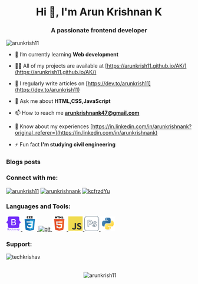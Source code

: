 <h1 align="center">Hi 👋, I'm Arun Krishnan K</h1>
<h3 align="center">A passionate frontend developer</h3>

<p align="left"> <img src="https://komarev.com/ghpvc/?username=arunkrish11&label=Profile%20views&color=0e75b6&style=flat" alt="arunkrish11" /> </p>

- 🌱 I’m currently learning **Web development**

- 👨‍💻 All of my projects are available at [https://arunkrish11.github.io/AK/](https://arunkrish11.github.io/AK/)

- 📝 I regularly write articles on [https://dev.to/arunkrish11](https://dev.to/arunkrish11)

- 💬 Ask me about **HTML,CSS,JavaScript**

- 📫 How to reach me **arunkrishnank47@gmail.com**

- 📄 Know about my experiences [https://in.linkedin.com/in/arunkrishnank?original_referer=](https://in.linkedin.com/in/arunkrishnank)

- ⚡ Fun fact **I'm studying civil engineering**

### Blogs posts
<!-- BLOG-POST-LIST:START -->
<!-- BLOG-POST-LIST:END -->

<h3 align="left">Connect with me:</h3>
<p align="left">
<a href="https://dev.to/arunkrish11" target="blank"><img align="center" src="https://raw.githubusercontent.com/rahuldkjain/github-profile-readme-generator/master/src/images/icons/Social/devto.svg" alt="arunkrish11" height="30" width="40" /></a>
<a href="https://linkedin.com/in/arunkrishnank" target="blank"><img align="center" src="https://raw.githubusercontent.com/rahuldkjain/github-profile-readme-generator/master/src/images/icons/Social/linked-in-alt.svg" alt="arunkrishnank" height="30" width="40" /></a>
<a href="https://discord.gg/kcfrzdYu" target="blank"><img align="center" src="https://raw.githubusercontent.com/rahuldkjain/github-profile-readme-generator/master/src/images/icons/Social/discord.svg" alt="kcfrzdYu" height="30" width="40" /></a>
</p>

<h3 align="left">Languages and Tools:</h3>
<p align="left"> <a href="https://getbootstrap.com" target="_blank" rel="noreferrer"> <img src="https://raw.githubusercontent.com/devicons/devicon/master/icons/bootstrap/bootstrap-plain-wordmark.svg" alt="bootstrap" width="40" height="40"/> </a> <a href="https://www.w3schools.com/css/" target="_blank" rel="noreferrer"> <img src="https://raw.githubusercontent.com/devicons/devicon/master/icons/css3/css3-original-wordmark.svg" alt="css3" width="40" height="40"/> </a> <a href="https://git-scm.com/" target="_blank" rel="noreferrer"> <img src="https://www.vectorlogo.zone/logos/git-scm/git-scm-icon.svg" alt="git" width="40" height="40"/> </a> <a href="https://www.w3.org/html/" target="_blank" rel="noreferrer"> <img src="https://raw.githubusercontent.com/devicons/devicon/master/icons/html5/html5-original-wordmark.svg" alt="html5" width="40" height="40"/> </a> <a href="https://developer.mozilla.org/en-US/docs/Web/JavaScript" target="_blank" rel="noreferrer"> <img src="https://raw.githubusercontent.com/devicons/devicon/master/icons/javascript/javascript-original.svg" alt="javascript" width="40" height="40"/> </a> <a href="https://www.photoshop.com/en" target="_blank" rel="noreferrer"> <img src="https://raw.githubusercontent.com/devicons/devicon/master/icons/photoshop/photoshop-line.svg" alt="photoshop" width="40" height="40"/> </a> <a href="https://www.python.org" target="_blank" rel="noreferrer"> <img src="https://raw.githubusercontent.com/devicons/devicon/master/icons/python/python-original.svg" alt="python" width="40" height="40"/> </a> </p>

<h3 align="left">Support:</h3>
<p><a href="https://www.buymeacoffee.com/techkrishav"> <img align="left" src="https://cdn.buymeacoffee.com/buttons/v2/default-yellow.png" height="50" width="210" alt="techkrishav" /></a></p><br><br>

<p><img align="center" src="https://github-readme-stats.vercel.app/api/top-langs?username=arunkrish11&show_icons=true&locale=en&layout=compact" alt="arunkrish11" /></p>
